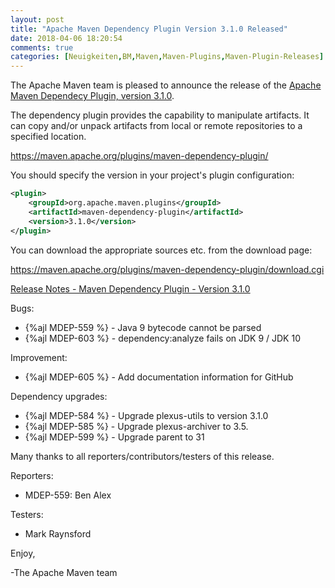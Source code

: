 ```yaml
---
layout: post
title: "Apache Maven Dependency Plugin Version 3.1.0 Released"
date: 2018-04-06 18:20:54
comments: true
categories: [Neuigkeiten,BM,Maven,Maven-Plugins,Maven-Plugin-Releases]
---
```

The Apache Maven team is pleased to announce the release of the 
[Apache Maven Dependecy Plugin, version 3.1.0](http://maven.apache.org/plugins/maven-dependency-plugin/).

The dependency plugin provides the capability to manipulate artifacts. It
can copy and/or unpack artifacts from local or remote repositories to a
specified location.

https://maven.apache.org/plugins/maven-dependency-plugin/

You should specify the version in your project's plugin configuration:

``` xml
<plugin>
    <groupId>org.apache.maven.plugins</groupId>
    <artifactId>maven-dependency-plugin</artifactId>
    <version>3.1.0</version>
</plugin>
``` 

You can download the appropriate sources etc. from the download page:

https://maven.apache.org/plugins/maven-dependency-plugin/download.cgi


<!-- more -->

[Release Notes - Maven Dependency Plugin - Version 3.1.0](https://issues.apache.org/jira/secure/ReleaseNote.jspa?projectId=12317227&version=12341595)


Bugs:

 * {%ajl MDEP-559 %} - Java 9 bytecode cannot be parsed
 * {%ajl MDEP-603 %} - dependency:analyze fails on JDK 9 / JDK 10 

Improvement:

 * {%ajl MDEP-605 %} - Add documentation information for GitHub

Dependency upgrades:

 * {%ajl MDEP-584 %} - Upgrade plexus-utils to version 3.1.0
 * {%ajl MDEP-585 %} - Upgrade plexus-archiver to 3.5.
 * {%ajl MDEP-599 %} - Upgrade parent to 31

Many thanks to all reporters/contributors/testers of this release.

Reporters:

 * MDEP-559: Ben Alex

Testers:

 * Mark Raynsford

Enjoy,

-The Apache Maven team
